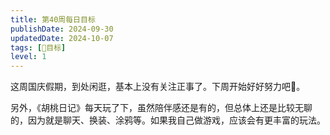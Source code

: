 ```yaml
---
title: 第40周每日目标
publishDate: 2024-09-30
updatedDate: 2024-10-07
tags: [📆目标]
level: 1
---
```


这周国庆假期，到处闲逛，基本上没有关注正事了。下周开始好好努力吧💪。

另外，《胡桃日记》每天玩了下，虽然陪伴感还是有的，但总体上还是比较无聊的，因为就是聊天、换装、涂鸦等。如果我自己做游戏，应该会有更丰富的玩法。
